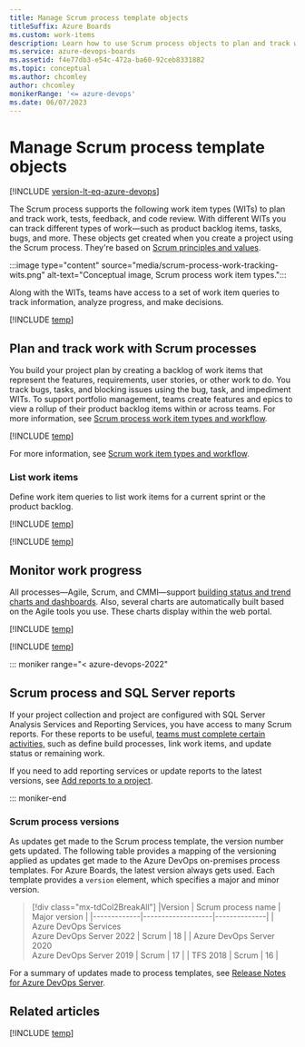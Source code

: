 ```yaml
---
title: Manage Scrum process template objects
titleSuffix: Azure Boards
ms.custom: work-items
description: Learn how to use Scrum process objects to plan and track work and monitor progress and trends when you're connected to Azure DevOps.
ms.service: azure-devops-boards
ms.assetid: f4e77db3-e54c-472a-ba60-92ceb8331882
ms.topic: conceptual
ms.author: chcomley
author: chcomley
monikerRange: '<= azure-devops'
ms.date: 06/07/2023
---
```


# Manage Scrum process template objects  

[!INCLUDE [version-lt-eq-azure-devops](../../../includes/version-lt-eq-azure-devops.md)]

The Scrum process supports the following work item types (WITs) to plan and track work, tests, feedback, and code review. With different WITs you can track different types of work&mdash;such as product backlog items, tasks, bugs, and more. These objects get created when you create a project using the Scrum process. They're based on [Scrum principles and values](https://www.scrum.org/). 

:::image type="content" source="media/scrum-process-work-tracking-wits.png" alt-text="Conceptual image, Scrum process work item types.":::

Along with the WITs, teams have access to a set of work item queries to track information, analyze progress, and make decisions.  

[!INCLUDE [temp](../../includes/process-customize.md)] 

<a id="start-using-scrum"></a>

## Plan and track work with Scrum processes

You build your project plan by creating a backlog of work items that represent the features, requirements, user stories, or other work to do. You track bugs, tasks, and blocking issues using the bug, task, and impediment WITs. To support portfolio management, teams create features and epics to view a rollup of their product backlog items within or across teams. For more information, see [Scrum process work item types and workflow](scrum-process-workflow.md).  

[!INCLUDE [temp](../../includes/process-guidance-conceptual.md)] 
 
For more information, see [Scrum work item types and workflow](scrum-process-workflow.md).  

<a id="shared-queries"></a> 

### List work items

Define work item queries to list work items for a current sprint or the product backlog.  

[!INCLUDE [temp](../../includes/shared-queries.md)] 



[!INCLUDE [temp](../../includes/quick-tips-shared-query.md)] 

## Monitor work progress  

All processes&mdash;Agile, Scrum, and CMMI&mdash;support [building status and trend charts and dashboards](../../../report/dashboards/overview.md). Also, several charts are automatically built based on the Agile tools you use. These charts display within the web portal. 

[!INCLUDE [temp](../../includes/create-lightweight-charts.md)] 

[!INCLUDE [temp](../../includes/powerbi-reports-links.md)] 

<a id="reports"></a>
::: moniker range="< azure-devops-2022"

## Scrum process and SQL Server reports

If your project collection and project are configured with SQL Server Analysis Services and Reporting Services, you have access to many Scrum reports. For these reports to be useful, [teams must complete certain activities,](/previous-versions/azure/devops/report/admin/review-team-activities-for-useful-reports) such as define build processes, link work items, and update status or remaining work.  

If you need to add reporting services or update reports to the latest versions, see [Add reports to a project](/previous-versions/azure/devops/report/admin/add-reports-to-a-team-project).  

::: moniker-end

<a id="dashboards"></a>

### Scrum process versions   

As updates get made to the Scrum process template, the version number gets updated. The following table provides a mapping of the versioning applied as updates get made to the Azure DevOps on-premises process templates. For Azure Boards, the latest version always gets used. Each template provides a `version` element, which specifies a major and minor version. 

> [!div class="mx-tdCol2BreakAll"]
> |Version | Scrum process name | Major version |
> |-------------|-------------------|--------------|
> | Azure DevOps Services<br/>Azure DevOps Server 2022 | Scrum | 18 |
> | Azure DevOps Server 2020<br/>Azure DevOps Server 2019 | Scrum | 17 |
> | TFS 2018 | Scrum | 16 |

For a summary of updates made to process templates, see [Release Notes for Azure DevOps Server](/azure/devops/server/release-notes/azuredevops2020u1).

<a id="predefined-queries"></a>



## Related articles 

[!INCLUDE [temp](../../includes/create-team-project-links.md)]
